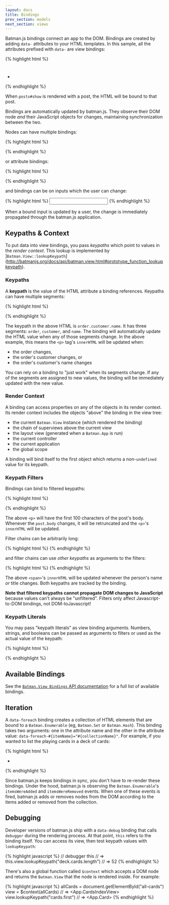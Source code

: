 ```yaml
---
layout: docs
title: Bindings
prev_section: models
next_section: views
---
```


Batman.js bindings connect an app to the DOM. Bindings are created by adding `data-` attributes to your HTML templates. In this sample, all the attributes prefixed with `data-` are view bindings:

{% highlight html %}
<!-- html/posts/show.html -->
<h1 data-bind-id='post.id | prepend "post-"' data-bind='post.title'></h1>
<p data-bind='post.body'></p>
<h2 data-bind='"Comment" | pluralize post.comments.length'></h2>
<ul>
  <li data-foreach-comment='post.comments' data-showif='comment.wasApproved'>
    <span data-bind='comment.body'></span>
  </li>
</ul>
{% endhighlight %}

When `posts#show` is rendered with a post, the HTML will be bound to that post.

Bindings are automatically updated by batman.js. They observe their DOM node _and_ their JavaScript objects for changes, maintaining synchronization between the two.

Nodes can have multiple bindings:

{% highlight html %}
<p data-bind="body" data-showif="isPublished"></p>
{% endhighlight %}

or attribute bindings:

{% highlight html %}
<p data-bind-id="currentID"></p>
{% endhighlight %}

and bindings can be on inputs which the user can change:

{% highlight html %}
<input type="text" data-bind="title"></input>
{% endhighlight %}

When a bound input is updated by a user, the change is immediately propagated through the batman.js application.

## Keypaths & Context

To put data into view bindings, you pass _keypaths_ which point to values in the _render context_. This lookup is implemented by ]`Batman.View::lookupKeypath`](http://batmanjs.org/docs/api/batman.view.html#prototype_function_lookupkeypath).

### Keypaths

A __keypath__ is the value of the HTML attribute a binding references. Keypaths can have multiple segments:

{% highlight html %}
<p data-bind="order.customer.name"></p>
{% endhighlight %}

The keypath in the above HTML is `order.customer.name`. It has three segments: `order`, `customer`, and `name`. The binding will automatically update the HTML value when any of those segments change. In the above example, this means the `<p>` tag's `innerHTML` will be updated when:

- the order changes,
- the order's customer changes, or
- the order's customer's name changes


You can rely on a binding to "just work" when its segments change. If any of the segments are assigned to new values, the binding will be immediately updated with the new value.

### Render Context

A binding can access properties on any of the objects in its render context. Its render context includes the objects "above" the binding in the view tree:

- the current `Batman.View` instance (which rendered the binding)
- the chain of superviews above the current view
- the layout view (generated when a `Batman.App` is run)
- the current controller
- the current application
- the global scope

A binding will bind itself to the first object which returns a non-`undefined` value for its keypath.

### Keypath Filters

Bindings can bind to filtered keypaths:

{% highlight html %}
<p data-bind="post.body | truncate 100"></p>
{% endhighlight %}

The above `<p>` will have the first 100 characters of the post's body. Whenever the `post.body` changes, it will be retruncated and the `<p>`'s `innerHTML` will be updated.


Filter chains can be arbitrarily long:

{% highlight html %}
<span data-bind="knight.name | prepend 'Sir ' | append ', the honourable'"></span>
{% endhighlight %}

and filter chains can use _other keypaths_ as arguments to the filters:

{% highlight html %}
<span data-bind="person.name | prepend ' ' | prepend person.title"></span>
{% endhighlight %}

The above `<span>`'s `innerHTML` will be updated whenever the person's name _or_ title changes. Both keypaths are tracked by the binding.

__Note that filtered keypaths cannot propagate DOM changes to JavaScript__ because values can't always be "unfiltered". Filters only affect Javascript-to-DOM bindings, not DOM-toJavascript!

### Keypath Literals

You may pass "keypath literals" as view binding arguments. Numbers, strings, and booleans can be passed as arguments to filters or used as the actual value of the keypath:

{% highlight html %}

<!-- Literals as values: -->
<p data-bind="'Hardcoded'"></p>
<p data-showif="true"></p>

<!-- Literals as arguments: -->
<p data-bind="body | append ' ... '"></p>
<p data-showif="shouldShow | default true"></p>
<p data-bind="body | truncate 100"></p>
<p data-bind="'Sir %{name}, the honourable' | interpolate {'name' : 'knight.name'}"></p>
{% endhighlight %}

## Available Bindings

See the [`Batman.View Bindings` API documentation](/docs/api/batman.view_bindings.html) for a full list of available bindings.

## Iteration

A `data-foreach` binding creates a collection of HTML elements that are bound to a `Batman.Enumerable` (eg, `Batman.Set` or `Batman.Hash`). This binding takes two arguments: one in the attribute name and the other in the attribute value: `data-foreach-#{itemName}="#{collectionName}"`. For example, if you wanted to list the playing cards in a deck of cards:

{% highlight html %}
<ul>
  <li data-foreach-card='deck.cards'>
    <span data-bind='card.suit'></span>
    <span data-bind='card.number'></span>
  </li>
</ul>
{% endhighlight %}

Since batman.js keeps bindings in sync, you don't have to re-render these bindings. Under the hood, batman.js is observing the `Batman.Enumerable`'s  `itemsWereAdded` and `itemsWereRemoved` events. When one of these events is fired, batman.js adds or removes nodes from the DOM according to the items added or removed from the collection.

## Debugging

Developer versions of batman.js ship with a `data-debug` binding that calls `debugger` during the rendering process. At that point, `this` refers to the binding itself. You can access its view, then test keypath values with `lookupKeypath`:

{% highlight javascript %}
// debugger
this                                          // => <Binding>
this.view.lookupKeypath("deck.cards.length")  // => 52
{% endhighlight %}

There's also a global function called `$context` which accepts a DOM node and returns the `Batman.View` that the node is rendered inside. For example:

{% highlight javascript %}
allCards = document.getElementById("all-cards")
view = $context(allCards)         // => <App.CardsIndexView>
view.lookupKeypath("cards.first") // => <App.Card>
{% endhighlight %}

